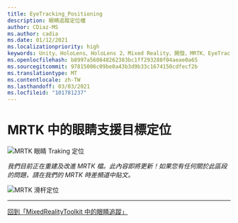 ```yaml
---
title: EyeTracking_Positioning
description: 眼睛追蹤定位檔
author: CDiaz-MS
ms.author: cadia
ms.date: 01/12/2021
ms.localizationpriority: high
keywords: Unity、HoloLens、HoloLens 2、Mixed Reality、開發、MRTK、EyeTracking、
ms.openlocfilehash: b8997a560848262383bc1ff293288f04aeae0a65
ms.sourcegitcommit: 97815006c09be0a43b3d9b33c1674150cdfecf2b
ms.translationtype: MT
ms.contentlocale: zh-TW
ms.lasthandoff: 03/03/2021
ms.locfileid: "101781237"
---
```

# <a name="eye-supported-target-positioning-in-mrtk"></a>MRTK 中的眼睛支援目標定位

![MRTK 眼睛 Traking 定位](../images/eye-tracking/mrtk_et_positioning.png)

<!-- TODO: Add content -->
_我們目前正在重建及改進 MRTK 檔。此內容即將更新！如果您有任何關於此區段的問題，請在我們的 MRTK 時差頻道中貼文。_

![MRTK 滑杆定位](../images/eye-tracking/mrtk_et_positioning_slider.png)

---
[回到「MixedRealityToolkit 中的眼睛追蹤」](EyeTracking_Main.md)
